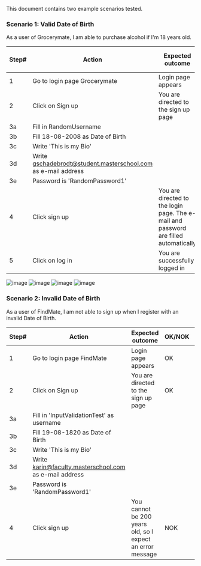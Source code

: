 This document contains two example scenarios tested.


### Scenario 1: Valid Date of Birth

As a user of Grocerymate, I am able to purchase alcohol if I'm 18 years old.

| Step# | Action                        | Expected outcome                                                                                   | OK/NOK | URL                      | Link to issue |
|-------|-------------------------------|-----------------------------------------------------------------------------------------------------|--------|--------------------------|---------------|
| 1     | Go to login page Grocerymate     | Login page appears                                                                                  | OK     | [https://grocerymate.masterschool.com/](https://grocery.masterschool.com/) |               |
| 2     | Click on Sign up              | You are directed to the sign up page                                                                | OK     | /auth                    |               |
| 3a    | Fill in RandomUsername        |                                                                                                     |        |                          |               |
| 3b    | Fill 18-08-2008 as Date of Birth |                                                                                                     |        |                          |               |
| 3c    | Write 'This is my Bio'        |                                                                                                     |        |                          |               |
| 3d    | Write gschadebrodt@student.masterschool.com as e-mail address |                                                                                                     |        |                          |               |
| 3e    | Password is 'RandomPassword1' |                                                                                                     |        |                          |               |
| 4     | Click sign up                 | You are directed to the login page. The e-mail and password are filled automatically                | OK     |                          |               |
| 5     | Click on log in               | You are successfully logged in                                                                      | OK     |                          |               |

![image](https://github.com/user-attachments/assets/a593d7b6-456f-4094-9c8a-dc88f4b4ef4c)
![image](https://github.com/user-attachments/assets/4c8dafd1-dd9b-4ee7-9779-0525cade6d46)
![image](https://github.com/user-attachments/assets/2972e9bd-76fc-421f-8d4f-2d175d9a2a2d)
![image](https://github.com/user-attachments/assets/f210f720-d67f-41d7-a94e-454b1142d5c0)


### Scenario 2: Invalid Date of Birth

As a user of FindMate, I am not able to sign up when I register with an invalid Date of Birth.

| Step# | Action                               | Expected outcome                                           | OK/NOK | URL                                                | Link to issue               |
|-------|--------------------------------------|------------------------------------------------------------|--------|----------------------------------------------------|-----------------------------|
| 1     | Go to login page FindMate            | Login page appears                                         | OK     | [https://findmate.masterschool.com/](https://findmate.masterschool.com/)     |                             |
| 2     | Click on Sign up                     | You are directed to the sign up page                       | OK     | /auth                                              |                             |
| 3a    | Fill in 'InputValidationTest' as username |                                                            |        |                                                    |                             |
| 3b    | Fill 19-08-1820 as Date of Birth     |                                                            |        |                                                    |                             |
| 3c    | Write 'This is my Bio'               |                                                            |        |                                                    |                             |
| 3d    | Write karin@faculty.masterschool.com as e-mail address |                                                            |        |                                                    |                             |
| 3e    | Password is 'RandomPassword1'        |                                                            |        |                                                    |                             |
| 4     | Click sign up                        | You cannot be 200 years old, so I expect an error message  | NOK    |                                                    | [https://github.com/software-engineering-ms/example-portfolio/issues/2](https://github.com/software-engineering-ms/example-portfolio/issues/2) |
